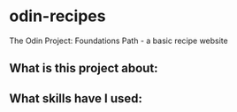# odin-recipes
The Odin Project: Foundations Path - a basic recipe website

## What is this project about:

## What skills have I used: